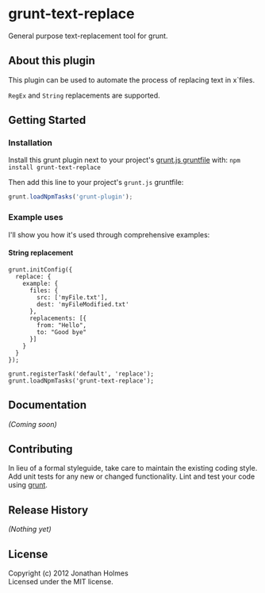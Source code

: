 # grunt-text-replace
General purpose text-replacement tool for grunt.

## About this plugin


This plugin can be used to automate the process of replacing text in x`files.

`RegEx` and `String` replacements are supported.


## Getting Started

### Installation

Install this grunt plugin next to your project's [grunt.js gruntfile][getting_started] with: `npm install grunt-text-replace`

Then add this line to your project's `grunt.js` gruntfile:

```javascript
grunt.loadNpmTasks('grunt-plugin');
```

[grunt]: http://gruntjs.com/
[getting_started]: https://github.com/gruntjs/grunt/blob/master/docs/getting_started.md


### Example uses

I'll show you how it's used through comprehensive examples:

#### String replacement

    grunt.initConfig({
      replace: {
        example: {
          files: {
            src: ['myFile.txt'],
            dest: 'myFileModified.txt'
          },
          replacements: [{
            from: "Hello",
            to: "Good bye"
          }]
        }
      }
    });

    grunt.registerTask('default', 'replace');
    grunt.loadNpmTasks('grunt-text-replace'); 





## Documentation
_(Coming soon)_

## Contributing
In lieu of a formal styleguide, take care to maintain the existing coding style. Add unit tests for any new or changed functionality. Lint and test your code using [grunt][grunt].

## Release History
_(Nothing yet)_

## License
Copyright (c) 2012 Jonathan Holmes  
Licensed under the MIT license.
